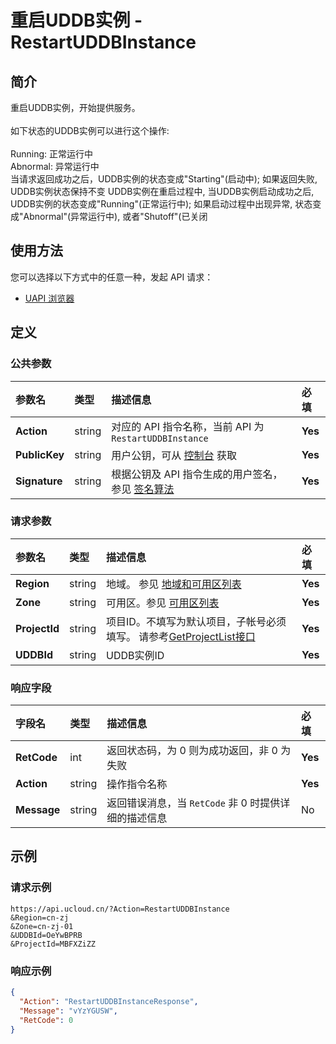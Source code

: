 # 重启UDDB实例 - RestartUDDBInstance

## 简介

重启UDDB实例，开始提供服务。<br /><br />如下状态的UDDB实例可以进行这个操作:<br /><br />Running: 正常运行中<br />Abnormal: 异常运行中<br />当请求返回成功之后，UDDB实例的状态变成"Starting"(启动中); 如果返回失败, UDDB实例状态保持不变 UDDB实例在重启过程中, 当UDDB实例启动成功之后, UDDB实例的状态变成"Running"(正常运行中); 如果启动过程中出现异常, 状态变成"Abnormal"(异常运行中), 或者"Shutoff"(已关闭






## 使用方法

您可以选择以下方式中的任意一种，发起 API 请求：
- [UAPI 浏览器](https://console.ucloud.cn/uapi/detail?id=RestartUDDBInstance)


## 定义

### 公共参数

| 参数名 | 类型 | 描述信息 | 必填 |
|:---|:---|:---|:---|
| **Action**     | string  | 对应的 API 指令名称，当前 API 为 `RestartUDDBInstance`                        | **Yes** |
| **PublicKey**  | string  | 用户公钥，可从 [控制台](https://console.ucloud.cn/uapi/apikey) 获取                                             | **Yes** |
| **Signature**  | string  | 根据公钥及 API 指令生成的用户签名，参见 [签名算法](api/summary/signature.md)  | **Yes** |

### 请求参数

| 参数名 | 类型 | 描述信息 | 必填 |
|:---|:---|:---|:---|
| **Region** | string | 地域。 参见 [地域和可用区列表](api/summary/regionlist) |**Yes**|
| **Zone** | string | 可用区。参见 [可用区列表](api/summary/regionlist) |**Yes**|
| **ProjectId** | string | 项目ID。不填写为默认项目，子帐号必须填写。 请参考[GetProjectList接口](api/summary/get_project_list) |**Yes**|
| **UDDBId** | string | UDDB实例ID |**Yes**|

### 响应字段

| 字段名 | 类型 | 描述信息 | 必填 |
|:---|:---|:---|:---|
| **RetCode** | int | 返回状态码，为 0 则为成功返回，非 0 为失败 |**Yes**|
| **Action** | string | 操作指令名称 |**Yes**|
| **Message** | string | 返回错误消息，当 `RetCode` 非 0 时提供详细的描述信息 |No|




## 示例

### 请求示例
    
```
https://api.ucloud.cn/?Action=RestartUDDBInstance
&Region=cn-zj
&Zone=cn-zj-01
&UDDBId=OeYwBPRB
&ProjectId=MBFXZiZZ
```

### 响应示例
    
```json
{
  "Action": "RestartUDDBInstanceResponse",
  "Message": "vYzYGUSW",
  "RetCode": 0
}
```





